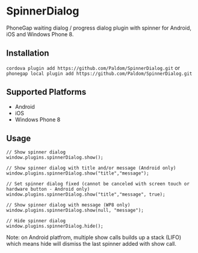 SpinnerDialog
=============

PhoneGap waiting dialog / progress dialog plugin with spinner for Android, iOS and Windows Phone 8.

## Installation

```cordova plugin add https://github.com/Paldom/SpinnerDialog.git```
or
```phonegap local plugin add https://github.com/Paldom/SpinnerDialog.git```

## Supported Platforms

- Android
- iOS
- Windows Phone 8

## Usage

    // Show spinner dialog
    window.plugins.spinnerDialog.show();
    
    // Show spinner dialog with title and/or message (Android only)
    window.plugins.spinnerDialog.show("title","message");
    
    // Set spinner dialog fixed (cannot be canceled with screen touch or hardware button - Android only)
    window.plugins.spinnerDialog.show("title","message", true);
    
    // Show spinner dialog with message (WP8 only)
    window.plugins.spinnerDialog.show(null, "message");
    
    // Hide spinner dialog
    window.plugins.spinnerDialog.hide();
    
Note: on Android platfrom, multiple show calls builds up a stack (LIFO) which means hide will dismiss the last spinner added with show call. 
